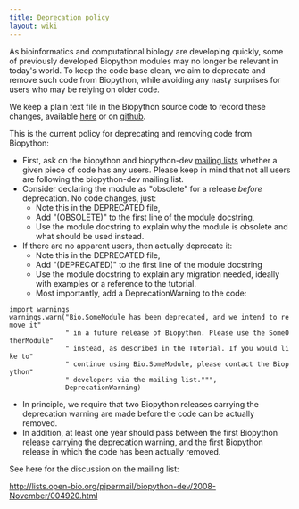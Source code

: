 ```yaml
---
title: Deprecation policy
layout: wiki
---
```


As bioinformatics and computational biology are developing quickly, some
of previously developed Biopython modules may no longer be relevant in
today's world. To keep the code base clean, we aim to deprecate and
remove such code from Biopython, while avoiding any nasty surprises for
users who may be relying on older code.

We keep a plain text file in the Biopython source code to record these
changes, available
[here](http://biopython.open-bio.org/SRC/biopython/DEPRECATED) or on
[github](http://github.com/biopython/biopython/blob/master/DEPRECATED).

This is the current policy for deprecating and removing code from
Biopython:

-   First, ask on the biopython and biopython-dev [mailing
    lists](mailing_lists "wikilink") whether a given piece of code has
    any users. Please keep in mind that not all users are following the
    biopython-dev mailing list.
-   Consider declaring the module as "obsolete" for a release
    *before* deprecation. No code changes, just:
    -   Note this in the DEPRECATED file,
    -   Add "(OBSOLETE)" to the first line of the module docstring,
    -   Use the module docstring to explain why the module is obsolete
        and what should be used instead.
-   If there are no apparent users, then actually deprecate it:
    -   Note this in the DEPRECATED file,
    -   Add "(DEPRECATED)" to the first line of the module docstring
    -   Use the module docstring to explain any migration needed,
        ideally with examples or a reference to the tutorial.
    -   Most importantly, add a DeprecationWarning to the code:

`import warnings`  
`warnings.warn("Bio.SomeModule has been deprecated, and we intend to remove it"`  
`              " in a future release of Biopython. Please use the SomeOtherModule"`  
`              " instead, as described in the Tutorial. If you would like to"`  
`              " continue using Bio.SomeModule, please contact the Biopython"`  
`              " developers via the mailing list.""",`  
`              DeprecationWarning)`

-   In principle, we require that two Biopython releases carrying the
    deprecation warning are made before the code can be
    actually removed.
-   In addition, at least one year should pass between the first
    Biopython release carrying the deprecation warning, and the first
    Biopython release in which the code has been actually removed.

See here for the discussion on the mailing list:

<http://lists.open-bio.org/pipermail/biopython-dev/2008-November/004920.html>
